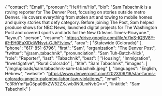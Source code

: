 {
  "contact": "Email",
  "pronoun": "He/Him/His",
  "bio": "Sam Tabachnik is a roving reporter for The Denver Post, focusing on stories outside metro Denver. He covers everything from stolen art and towing to mobile homes and quirky stories that defy category. Before joining The Post, Sam helped produce shows for NBC News, launched digital projects for The Washington Post and covered sports and arts for the New Orleans Times-Picayune.",
  "layout": "person",
  "resume": "https://drive.google.com/file/d/1nS-IQBV8Y-iR-EH0EaXIDdWNvyt-GJhF/view",
  "area": [
    "Statewide (Colorado)"
  ],
  "phone": "617-851-6796",
  "first": "Sam",
  "organization": "The Denver Post",
  "twitter": "@sam_tabachnik",
  "pronunciation": "Sam Tuh-Batch-Nick",
  "role": "Reporter",
  "last": "Tabachnik",
  "beat": [
    "Housing",
    "Immigration",
    "Investigative",
    "Rural Colorado"
  ],
  "title": "Sam Tabachnik",
  "images": [
    "/img/uploads/sam.tabachnik-sam-tabachnik.jpeg"
  ],
  "languages": "English, Hebrew",
  "website": "https://www.denverpost.com/2023/09/19/star-farms-colorado-angelo-palombo-labor-law-violations/",
  "email": "c3RhYmFjaG5pa0BkZW52ZXJwb3N0LmNvbQ==",
  "linktitle": "Sam Tabachnik"
}